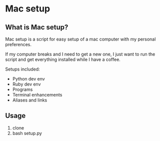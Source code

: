 # Mac setup

## What is Mac setup?
Mac setup is a script for easy setup of a mac computer with my personal preferences.

If my computer breaks and I need to get a new one, I just want to run the script and get everything installed while I have a coffee.

Setups included:

- Python dev env
- Ruby dev env
- Programs
- Terminal enhancements
- Aliases and links

## Usage
1. clone
2. bash setup.py